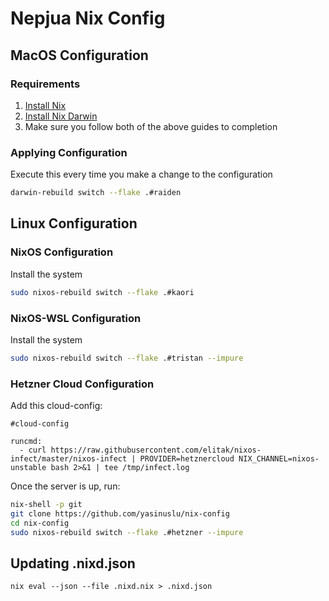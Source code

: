 # Nepjua Nix Config

## MacOS Configuration

### Requirements

1. [Install Nix](https://zero-to-nix.com/start/install)
2. [Install Nix Darwin](https://github.com/LnL7/nix-darwin)
3. Make sure you follow both of the above guides to completion

### Applying Configuration

Execute this every time you make a change to the configuration

```sh
darwin-rebuild switch --flake .#raiden
```

## Linux Configuration

### NixOS Configuration

Install the system

```sh
sudo nixos-rebuild switch --flake .#kaori
```

### NixOS-WSL Configuration

Install the system

```sh
sudo nixos-rebuild switch --flake .#tristan --impure
```

### Hetzner Cloud Configuration

Add this cloud-config:

```
#cloud-config

runcmd:
  - curl https://raw.githubusercontent.com/elitak/nixos-infect/master/nixos-infect | PROVIDER=hetznercloud NIX_CHANNEL=nixos-unstable bash 2>&1 | tee /tmp/infect.log
```

Once the server is up, run:

```sh
nix-shell -p git
git clone https://github.com/yasinuslu/nix-config
cd nix-config
sudo nixos-rebuild switch --flake .#hetzner --impure
```

## Updating .nixd.json

```
nix eval --json --file .nixd.nix > .nixd.json
```
